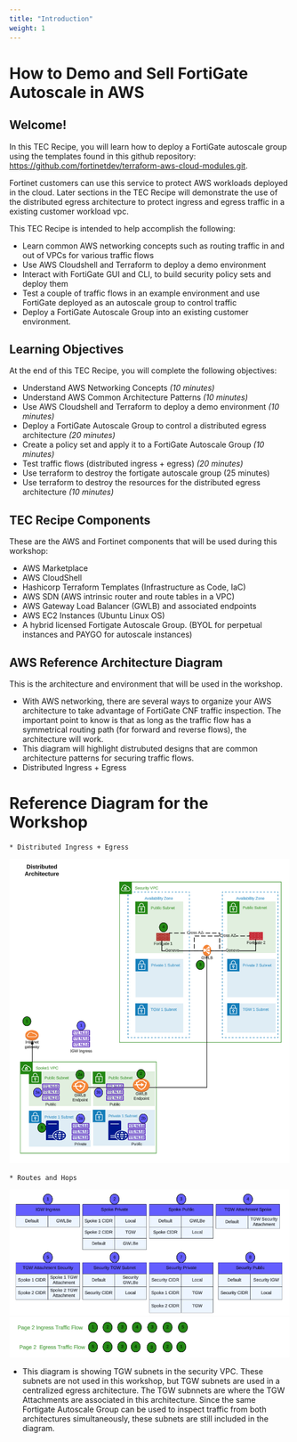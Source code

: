 ```yaml
---
title: "Introduction"
weight: 1
---
```


# How to Demo and Sell FortiGate Autoscale in AWS

## Welcome!

In this TEC Recipe, you will learn how to deploy a FortiGate autoscale group using the templates found in this github repository: https://github.com/fortinetdev/terraform-aws-cloud-modules.git. 

Fortinet customers can use this service to protect AWS workloads deployed in the cloud. Later sections in the TEC Recipe will demonstrate the use of the distributed egress architecture to protect ingress and egress traffic in a existing customer workload vpc. 

This TEC Recipe is intended to help accomplish the following:

  * Learn common AWS networking concepts such as routing traffic in and out of VPCs for various traffic flows
  * Use AWS Cloudshell and Terraform to deploy a demo environment
  * Interact with FortiGate GUI and CLI, to build security policy sets and deploy them
  * Test  a couple of traffic flows in an example environment and use FortiGate deployed as an autoscale group to control traffic
  * Deploy a FortiGate Autoscale Group into an existing customer environment. 

## Learning Objectives

At the end of this TEC Recipe, you will complete the following objectives:
  
  * Understand AWS Networking Concepts *(10 minutes)*
  * Understand AWS Common Architecture Patterns *(10 minutes)*
  * Use AWS Cloudshell and Terraform to deploy a demo environment *(10 minutes)*
  * Deploy a FortiGate Autoscale Group to control a distributed egress architecture *(20 minutes)*
  * Create a policy set and apply it to a FortiGate Autoscale Group *(10 minutes)*
  * Test traffic flows (distributed ingress + egress) *(20 minutes)*
  * Use terraform to destroy the fortigate autoscale group (25 minutes)
  * Use terraform to destroy the resources for the distributed egress architecture *(10 minutes)*

## TEC Recipe Components

These are the AWS and Fortinet components that will be used during this workshop:

  * AWS Marketplace
  * AWS CloudShell
  * Hashicorp Terraform Templates (Infrastructure as Code, IaC)
  * AWS SDN (AWS intrinsic router and route tables in a VPC)
  * AWS Gateway Load Balancer (GWLB) and associated endpoints
  * AWS EC2 Instances (Ubuntu Linux OS)
  * A hybrid licensed Fortigate Autoscale Group. (BYOL for perpetual instances and PAYGO for autoscale instances)

## AWS Reference Architecture Diagram

This is the architecture and environment that will be used in the workshop.

  * With AWS networking, there are several ways to organize your AWS architecture to take advantage of FortiGate CNF traffic inspection. The important point to know is that as long as the traffic flow has a symmetrical routing path (for forward and reverse flows), the architecture will work.
  * This diagram will highlight distrubuted designs that are common architecture patterns for securing traffic flows.
  * Distributed Ingress + Egress


# Reference Diagram for the Workshop

    * Distributed Ingress + Egress

![](image-overview2.png)

    * Routes and Hops

![](image-overview3.png)
![](image-overview3a.png)

* This diagram is showing TGW subnets in the security VPC. These subnets are not used in this workshop, but TGW subnets are used in a centralized egress architecture. The TGW subnnets are where the TGW Attachments are associated in this architecture. Since the same Fortigate Autoscale Group can be used to inspect traffic from both architectures simultaneously, these subnets are still included in the diagram. 